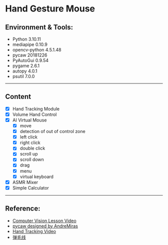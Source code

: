 # Hand Gesture Mouse
## Environment & Tools:    
- Python 3.10.11   
- mediapipe 0.10.9  
- opencv-python 4.5.1.48
- pycaw 20181226
- PyAutoGui 0.9.54
- pygame 2.6.1
- autopy 4.0.1
- psutil 7.0.0

---  
## Content
- [x] Hand Tracking Module   
- [x] Volume Hand Control
- [x] AI Virtual Mouse
  - [x] move
  - [x] detection of out of control zone
  - [x] left click
  - [x] right click
  - [x] double click
  - [x] scroll up
  - [x] scroll down
  - [x] drag
  - [x] menu
  - [x] virtual keyboard
- [x] ASMR Mixer
- [x] Simple Calculator

---  
## Reference:  
- <a href="https://www.computervision.zone/lessons/complete-video-lesson/">Computer Vision Lesson Video</a>
- <a href="https://github.com/AndreMiras/pycaw">pycaw designed by AndreMiras</a>
- <a href="https://www.bilibili.com/video/BV1GR4y1W7KS/?spm_id_from=333.337.search-card.all.click&vd_source=0af3f3aee70186db0ff8b48dc6b2a415">Hand Tracking Video</a>
- <a href="https://www.xiaohongshu.com/explore/6863f2cd00000000120228af?xsec_token=ABEgNHLEtWZV4sMqvefdnWipkmjfAGHJugaVbc-j24OCo=&xsec_source=pc_user">弹毛线</a>
